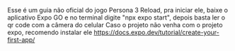 Esse é um guia não oficial do jogo Persona 3 Reload, pra iniciar ele, baixe o aplicativo Expo GO e no terminal digite "npx expo start", depois basta ler o qr code com a câmera do celular
Caso o projeto não venha com o projeto expo, recomendo instalar ele
https://docs.expo.dev/tutorial/create-your-first-app/
